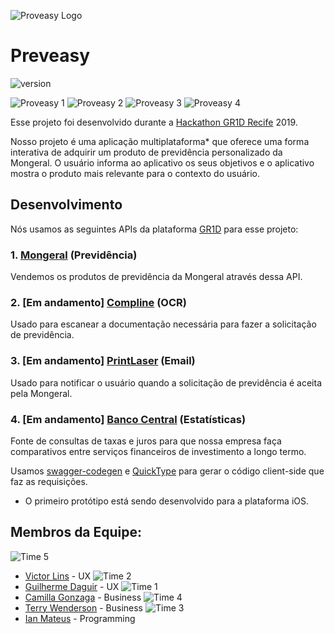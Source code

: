 ![Proveasy Logo](https://imgur.com/r8rAu5p.png)

# Preveasy
![version](https://img.shields.io/badge/version-1.0.0-blue.svg?cacheSeconds=2592000)

![Proveasy 1](https://imgur.com/fOVCMY0.png)
![Proveasy 2](https://imgur.com/yDQJ4rO.png)
![Proveasy 3](https://imgur.com/M3F6aLR.png)
![Proveasy 4](https://imgur.com/xTckAwd.png)

Esse projeto foi desenvolvido durante a [Hackathon GR1D Recife](https://hackagr1d.com.br/) 2019.

Nosso projeto é uma aplicação multiplataforma* que oferece uma forma interativa de adquirir um produto de previdência personalizado da Mongeral. O usuário informa ao aplicativo os seus objetivos e o aplicativo mostra o produto mais relevante para o contexto do usuário.

## Desenvolvimento

Nós usamos as seguintes APIs da plataforma [GR1D](https://insurance.gr1d.io/) para esse projeto:

### 1. [Mongeral](https://www.mongeralaegon.com.br/) (Previdência)

Vendemos os produtos de previdência da Mongeral através dessa API.

### 2. [Em andamento] [Compline](https://www.compline.com.br/) (OCR)

Usado para escanear a documentação necessária para fazer a solicitação de previdência.

### 3. [Em andamento] [PrintLaser](http://www.printlaser.com/) (Email)

Usado para notificar o usuário quando a solicitação de previdência é aceita pela Mongeral.

### 4. [Em andamento] [Banco Central](https://www.bcb.gov.br/) (Estatísticas)

Fonte de consultas de taxas e juros para que nossa empresa faça comparativos entre serviços financeiros de investimento a longo termo.

Usamos [swagger-codegen](https://github.com/swagger-api/swagger-codegen) e [QuickType](https://quicktype.io/) para gerar o código client-side que faz as requisições.

* O primeiro protótipo está sendo desenvolvido para a plataforma iOS.

## Membros da Equipe:
![Time 5](https://imgur.com/QpabFsT.png)
- [Victor Lins](https://www.linkedin.com/in/victor-lins-3a9035168/) - UX
![Time 2](https://imgur.com/h5tXQr4.png)
- [Guilherme Daguir](https://br.linkedin.com/in/guilherme-daguir) - UX
![Time 1](https://imgur.com/e4GU248.png)
- [Camilla Gonzaga](https://www.linkedin.com/in/camillagmoreira/) - Business
![Time 4](https://imgur.com/7MbMfso.png)
- [Terry Wenderson](https://br.linkedin.com/in/terryalvis) - Business
![Time 3](https://imgur.com/EPgK7wS.png)
- [Ian Mateus](https://br.linkedin.com/in/ian-manor) - Programming


